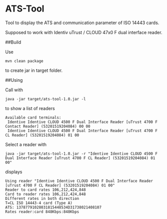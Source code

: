 # ATS-Tool
Tool to display the ATS and communication parameter of ISO 14443 cards.

Supposed to work with Identiv uTrust / CLOUD 47x0 F dual interface reader.

##Build

Use

    mvn clean package

to create jar in target folder.

##Using

Call with

    java -jar target/ats-tool-1.0.jar -l

to show a list of readers

    Available card terminals:
     Identive Identive CLOUD 4500 F Dual Interface Reader [uTrust 4700 F Contact Reader] (53201519204084) 00 00
     Identive Identive CLOUD 4500 F Dual Interface Reader [uTrust 4700 F CL Reader] (53201519204084) 01 00

Select a reader with

    java -jar target/ats-tool-1.0.jar -r "Identive Identive CLOUD 4500 F Dual Interface Reader [uTrust 4700 F CL Reader] (53201519204084) 01 00"

displays

    Using reader "Identive Identive CLOUD 4500 F Dual Interface Reader [uTrust 4700 F CL Reader] (53201519204084) 01 00"
    Reader to card rates 106,212,424,848
    Card to reader rates 106,212,424,848
    Different rates in both direction
    T=CL ISO 14443-4 card (Type A)
    ATS: 13787791028031815448534D31738021408107
    Rates reader:card 848Kbps:848Kbps
